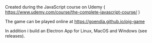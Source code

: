 Created during the JavaScript course on Udemy ( https://www.udemy.com/course/the-complete-javascript-course/ )

The game can be played online at https://goendia.github.io/pig-game

In addition i build an Electron App for Linux, MacOS and Windows (see releases).
